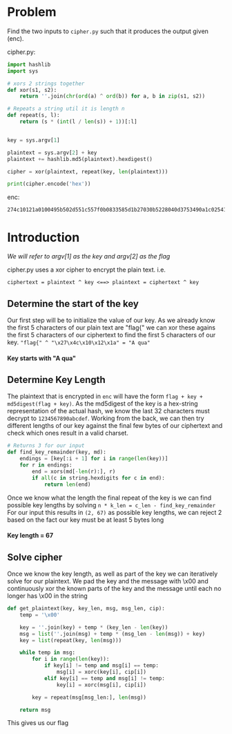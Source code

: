 Problem
===

Find the two inputs to `cipher.py` such that it produces the output given (enc).

cipher.py:
```python
import hashlib
import sys

# xors 2 strings together
def xor(s1, s2):
    return ''.join(chr(ord(a) ^ ord(b)) for a, b in zip(s1, s2))

# Repeats a string util it is length n
def repeat(s, l):
    return (s * (int(l / len(s)) + 1))[:l]


key = sys.argv[1]

plaintext = sys.argv[2] + key
plaintext += hashlib.md5(plaintext).hexdigest()

cipher = xor(plaintext, repeat(key, len(plaintext)))

print(cipher.encode('hex'))
```

enc:
```
274c10121a0100495b502d551c557f0b0833585d1b27030b5228040d3753490a1c025415051525455118001911534a0052560a14594f0b1e490a010c4514411e070014615a181b02521b580305170002074b0a1a4c414d1f1d171d00151b1d0f480e491e0249010c150050115c505850434203421354424c1150430b5e094d144957080d4444254643
```

Introduction
===
_We will refer to argv[1] as the key and argv[2] as the flag_

cipher.py uses a xor cipher to encrypt the plain text. i.e.
```
ciphertext = plaintext ^ key <==> plaintext = ciphertext ^ key
```

## Determine the start of the key
Our first step will be to initialize the value of our key. As we already know the first 5 characters of our plain text are
"flag{" we can xor these agains the first 5 characters of our ciphertext to find the first 5 characters of our key.
` "flag{" ^ "\x27\x4c\x10\x12\x1a" = "A qua" `

#### Key starts with "A qua"

## Determine Key Length

The plaintext that is encrypted in `enc` will have the form `flag + key + md5digest(flag + key)`. As the md5digest of the
key is a hex-string representation of the actual hash, we know the last 32 characters must decrypt to `1234567890abcdef`.
Working from the back, we can then try different lengths of our key against the final few bytes of our ciphertext and
check which ones result in a valid charset.

```python
# Returns 3 for our input
def find_key_remainder(key, md):
    endings = [key[:i + 1] for i in range(len(key))]
    for r in endings:
        end = xors(md[-len(r):], r)
        if all(c in string.hexdigits for c in end):
            return len(end)
```

Once we know what the length the final repeat of the key is we can find possible key lengths by solving
` n * k_len = c_len - find_key_remainder `
For our input this results in `(2, 67)` as possible key lengths, we can reject 2 based on the fact our key must be at least 5 bytes long

#### Key length = 67

## Solve cipher
Once we know the key length, as well as part of the key we can iteratively solve for our plaintext. 
We pad the key and the message with \x00 and continuously xor the known parts of the key and the message until each
no longer has \x00 in the string
```python
def get_plaintext(key, key_len, msg, msg_len, cip):
    temp = '\x00'

    key = ''.join(key) + temp * (key_len - len(key))
    msg = list(''.join(msg) + temp * (msg_len - len(msg)) + key)
    key = list(repeat(key, len(msg)))

    while temp in msg:
        for i in range(len(key)):
            if key[i] != temp and msg[i] == temp:
                msg[i] = xorc(key[i], cip[i])
            elif key[i] == temp and msg[i] != temp:
                key[i] = xorc(msg[i], cip[i])

        key = repeat(msg[msg_len:], len(msg))

    return msg
```

This gives us our flag
